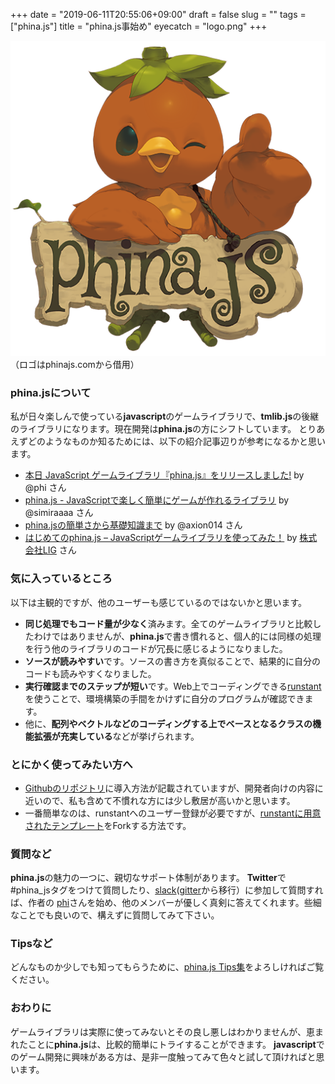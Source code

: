 +++
date = "2019-06-11T20:55:06+09:00"
draft = false
slug = ""
tags = ["phina.js"]
title = "phina.js事始め"
eyecatch = "logo.png"
+++

![logo.png](logo.png)
（ロゴはphinajs.comから借用）
### phina.jsについて

私が日々楽しんで使っている**javascript**のゲームライブラリで、**tmlib.js**の後継のライブラリになります。現在開発は**phina.js**の方にシフトしています。
とりあえずどのようなものか知るためには、以下の紹介記事辺りが参考になるかと思います。

* [本日 JavaScript ゲームライブラリ『phina.js』をリリースしました!](http://phiary.me/phinajs-release/) by @phi さん
* [phina.js - JavaScriptで楽しく簡単にゲームが作れるライブラリ](http://qiita.com/simiraaaa/items/7431734994c9e94dacfd) by @simiraaaa さん
* [phina.jsの簡単さから基礎知識まで](https://qiita.com/axion014/items/1094487f88cc056da1f2) by @axion014 さん
* [はじめてのphina.js – JavaScriptゲームライブラリを使ってみた！](https://liginc.co.jp/306739) by [株式会社LIG](https://liginc.co.jp/) さん

### 気に入っているところ

以下は主観的ですが、他のユーザーも感じているのではないかと思います。

* **同じ処理でもコード量が少なく**済みます。全てのゲームライブラリと比較したわけではありませんが、**phina.js**で書き慣れると、個人的には同様の処理を行う他のライブラリのコードが冗長に感じるようになりました。
* **ソースが読みやすい**です。ソースの書き方を真似ることで、結果的に自分のコードも読みやすくなりました。
* **実行確認までのステップが短い**です。Web上でコーディングできる[runstant](http://runstant.com/)を使うことで、環境構築の手間をかけずに自分のプログラムが確認できます。
* 他に、**配列やベクトルなどのコーディングする上でベースとなるクラスの機能拡張が充実している**などが挙げられます。

### とにかく使ってみたい方へ
* [Githubのリポジトリ](https://github.com/phi-jp/phina.js)に導入方法が記載されていますが、開発者向けの内容に近いので、私も含めて不慣れな方には少し敷居が高いかと思います。
* 一番簡単なのは、runstantへのユーザー登録が必要ですが、[runstantに用意されたテンプレート](http://runstant.com/phi/projects/phinajs_template)をForkする方法です。

### 質問など
**phina.js**の魅力の一つに、親切なサポート体制があります。
**Twitter**で#phina_jsタグをつけて質問したり、[slack](https://phinajs-slackin.herokuapp.com/)([gitter](https://gitter.im/phi-jp/phina.js)から移行）に参加して質問すれば、作者の [phi](https//twitter.com/phi-jp)さんを始め、他のメンバーが優しく真剣に答えてくれます。些細なことでも良いので、構えずに質問してみて下さい。

### Tipsなど
どんなものか少しでも知ってもらうために、[phina.js Tips集](http://qiita.com/alkn203/items/bca3222f6b409382fe20)をよろしければご覧ください。

### おわりに
ゲームライブラリは実際に使ってみないとその良し悪しはわかりませんが、恵まれたことに**phina.js**は、比較的簡単にトライすることができます。
**javascript**でのゲーム開発に興味がある方は、是非一度触ってみて色々と試して頂ければと思います。